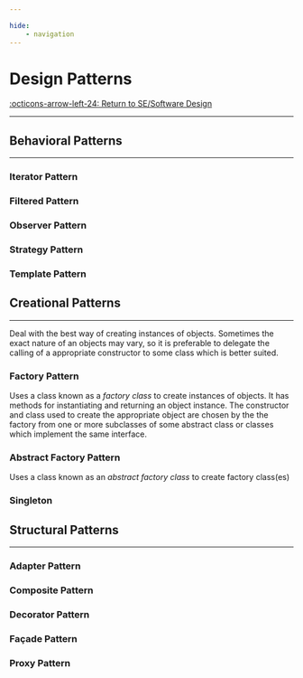 ```yaml
---

hide:
    - navigation 
---
```

# Design Patterns

[:octicons-arrow-left-24: Return to SE/Software Design](/Knowledge-Notebook/Software-Engineering/05_Software-Design/)

---

## Behavioral Patterns

---

### Iterator Pattern

### Filtered Pattern

### Observer Pattern

### Strategy Pattern

### Template Pattern

## Creational Patterns

---

Deal with the best way of creating instances of objects. Sometimes the exact nature of an objects may vary, so it is preferable to delegate the calling of a appropriate constructor to some class which is better suited.

### Factory Pattern

Uses a class known as a *factory class* to create instances of objects. It has methods for instantiating and returning an object instance. The constructor and class used to create the appropriate object are chosen by the the factory from one or more subclasses of some abstract class or classes which implement the same interface.

### Abstract Factory Pattern

Uses a class known as an *abstract factory class* to create factory class(es)

### Singleton

## Structural Patterns

---

### Adapter Pattern

### Composite Pattern

### Decorator Pattern

### Façade Pattern

### Proxy Pattern